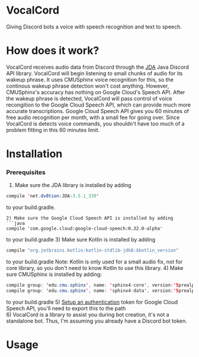 # VocalCord
Giving Discord bots a voice with speech recognition and text to speech.

# How does it work?
VocalCord receives audio data from Discord through the [JDA](https://github.com/DV8FromTheWorld/JDA) Java Discord API library. VocalCord
will begin listening to small chunks of audio for its wakeup phrase. It uses CMUSphinx voice recognition for this, so the continous wakeup
phrase detection won't cost anything. However, CMUSphinx's accuracy has nothing on Google Cloud's Speech API. After the wakeup phrase is
detected, VocalCord will pass control of voice recongition to the Google Cloud Speech API, which can provide much more accurate transcriptions.
Google Cloud Speech API gives you 60 minutes of free audio recognition per month, with a small fee for going over. Since VocalCord is detects
voice commands, you shouldn't have too much of a problem fitting in this 60 minutes limit.

# Installation
### Prerequisites
1) Make sure the JDA library is installed by adding 
```java
compile 'net.dv8tion:JDA:3.5.1_339'
``` 
to your build.gradle.
```
2) Make sure the Google Cloud Speech API is installed by adding 
```java
compile 'com.google.cloud:google-cloud-speech:0.32.0-alpha'
``` 
to your build.gradle
3) Make sure Kotlin is installed by adding 
```java
compile "org.jetbrains.kotlin:kotlin-stdlib-jdk8:$kotlin_version"
``` 
to your build.gradle
Note: Kotlin is only used for a small audio fix, not for core library, so you don't need to know Kotlin to use this library.
4) Make sure CMUSphinx is installed by adding:  
```java
compile group: 'edu.cmu.sphinx', name: 'sphinx4-core', version:'5prealpha-SNAPSHOT'
compile group: 'edu.cmu.sphinx', name: 'sphinx4-data', version:'5prealpha-SNAPSHOT'
```
to your build.gradle
5) [Setup an authentication](https://cloud.google.com/speech/docs/reference/libraries) token for Google Cloud Speech API, you'll need to export this to the path  
6) VocalCord is a library to assist you during bot creation, it's not a standalone bot. Thus, I'm assuming you already have a Discord bot token.

# Usage

